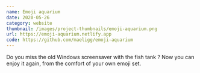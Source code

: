 ```yaml
---
name: Emoji aquarium
date: 2020-05-26
category: website
thumbnail: /images/project-thumbnails/emoji-aquarium.png
url: https://emoji-aquarium.netlify.app
code: https://github.com/maeligg/emoji-aquarium
---
```


Do you miss the old Windows screensaver with the fish tank ? Now you can enjoy it again, from the comfort of your own emoji set.